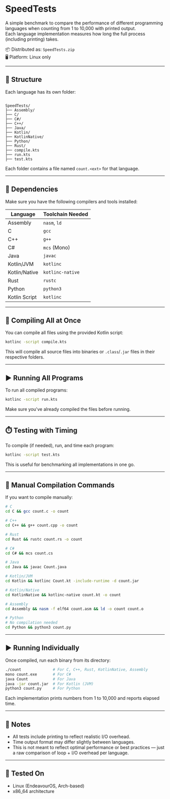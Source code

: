 # SpeedTests

A simple benchmark to compare the performance of different programming languages when counting from 1 to 10,000 with printed output.  
Each language implementation measures how long the full process (including printing) takes.  

📦 Distributed as: `SpeedTests.zip`  
🖥️ Platform: Linux only

---

## 📁 Structure

Each language has its own folder:

```

SpeedTests/
├── Assembly/
├── C/
├── C#/
├── C++/
├── Java/
├── Kotlin/
├── KotlinNative/
├── Python/
├── Rust/
├── compile.kts
├── run.kts
├── test.kts

````

Each folder contains a file named `count.<ext>` for that language.

---

## 🔧 Dependencies

Make sure you have the following compilers and tools installed:

| Language        | Toolchain Needed                  |
|----------------|-----------------------------------|
| Assembly       | `nasm`, `ld`                      |
| C              | `gcc`                             |
| C++            | `g++`                             |
| C#             | `mcs` (Mono)                      |
| Java           | `javac`                           |
| Kotlin/JVM     | `kotlinc`                         |
| Kotlin/Native  | `kotlinc-native`                  |
| Rust           | `rustc`                           |
| Python         | `python3`                         |
| Kotlin Script  | `kotlinc`                         |

---

## 🚀 Compiling All at Once

You can compile all files using the provided Kotlin script:

```bash
kotlinc -script compile.kts
````

This will compile all source files into binaries or `.class`/`.jar` files in their respective folders.

---

## ▶️ Running All Programs

To run all compiled programs:

```bash
kotlinc -script run.kts
```

Make sure you've already compiled the files before running.

---

## ⏱️ Testing with Timing

To compile (if needed), run, and time each program:

```bash
kotlinc -script test.kts
```

This is useful for benchmarking all implementations in one go.

---

## 🔨 Manual Compilation Commands

If you want to compile manually:

```bash
# C
cd C && gcc count.c -o count

# C++
cd C++ && g++ count.cpp -o count

# Rust
cd Rust && rustc count.rs -o count

# C#
cd C# && mcs count.cs

# Java
cd Java && javac Count.java

# Kotlin/JVM
cd Kotlin && kotlinc Count.kt -include-runtime -d count.jar

# Kotlin/Native
cd KotlinNative && kotlinc-native count.kt -o count

# Assembly
cd Assembly && nasm -f elf64 count.asm && ld -o count count.o

# Python
# No compilation needed
cd Python && python3 count.py
```

---

## ▶️ Running Individually

Once compiled, run each binary from its directory:

```bash
./count              # For C, C++, Rust, KotlinNative, Assembly
mono count.exe       # For C#
java Count           # For Java
java -jar count.jar  # For Kotlin (JVM)
python3 count.py     # For Python
```

Each implementation prints numbers from 1 to 10,000 and reports elapsed time.

---

## 📌 Notes

* All tests include printing to reflect realistic I/O overhead.
* Time output format may differ slightly between languages.
* This is not meant to reflect optimal performance or best practices — just a raw comparison of loop + I/O overhead per language.

---

## 🧪 Tested On

* Linux (EndeavourOS, Arch-based)
* x86\_64 architecture
